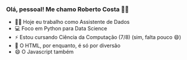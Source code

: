 ### Olá, pessoal! Me chamo Roberto Costa 👋🤓

- 👨‍💻 Hoje eu trabalho como Assistente de Dados
- 💻 Foco em Python para Data Science
- ⚡ Estou cursando Ciência da Computação (7/8) (sim, falta pouco 😄)
- 🥳 O HTML, por enquanto, é só por diversão
- 😄 O Javascript também
